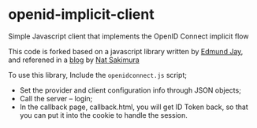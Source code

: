 # openid-implicit-client
Simple Javascript client that implements the OpenID Connect implicit flow

This code is forked based on a javascript library written by [Edmund Jay](https://www.linkedin.com/in/edmundjay), and referened in a [blog](https://nat.sakimura.org/2014/12/10/making-a-javascript-openid-connect-client/) by [Nat Sakimura](https://twitter.com/_nat_en) 

To use this library, Include the `openidconnect.js` script;
* Set the provider and client configuration info through JSON objects;
* Call the server – login;
* In the callback page, callback.html, you will get ID Token back, so that you can put it into the cookie to handle the session.


